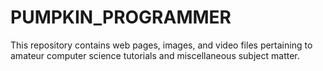 # PUMPKIN_PROGRAMMER
This repository contains web pages, images, and video files pertaining to amateur computer science tutorials and miscellaneous subject matter.
